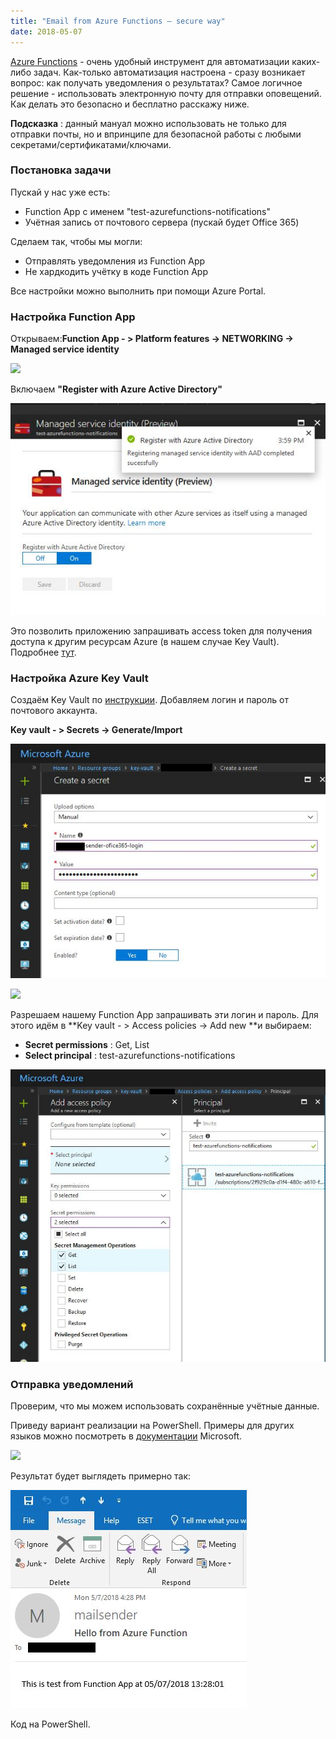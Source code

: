 ```yaml
---
title: "Email from Azure Functions — secure way"
date: 2018-05-07
---
```


  
[Azure Functions](https://docs.microsoft.com/en-us/azure/azure-functions/) \- очень удобный инструмент для автоматизации каких-либо задач. Как-только автоматизация настроена - сразу возникает вопрос: как получать уведомления о результатах? Самое логичное решение - использовать электронную почту для отправки оповещений.  
Как делать это безопасно и бесплатно расскажу ниже.  
  
**Подсказка** : данный мануал можно использовать не только для отправки почты, но и впринципе для безопасной работы с любыми секретами/сертификатами/ключами.  
  


###  Постановка задачи

  
Пускай у нас уже есть:  
  


  * Function App с именем "test-azurefunctions-notifications"
  * Учётная запись от почтового сервера (пускай будет Office 365)

  
Сделаем так, чтобы мы могли:  
  


  * Отправлять уведомления из Function App
  * Не хардкодить учётку в коде Function App

  
Все настройки можно выполнить при помощи Azure Portal.  
  


###  Настройка Function App

Открываем:**Function App - > Platform features -> NETWORKING -> Managed service identity**  
  


[![](https://blogger.googleusercontent.com/img/b/R29vZ2xl/AVvXsEgn_GQqvB9tsJ5ZSaL-6UKZnCsXnTTTgJvRvpHS_AAz6FwaIyxjcQVqmxRg9Xv8MrR3_045T7-HuplbC6V1E4T7SCS3YQaJngS0G6aBDA5RedcF5M4c-QG76da-iIyskgPcjrlQ2A-_myPN/s640/Platform+features.jpg)](images/Platform+features.jpg)

  
Включаем **"Register with Azure Active Directory"**  
  


[![](images/Register+with+Azure+Active+Directory.jpg)](images/Register+with+Azure+Active+Directory.jpg)

  
Это позволить приложению запрашивать access token для получения доступа к другим ресурсам Azure (в нашем случае Key Vault). Подробнее [тут](https://docs.microsoft.com/en-us/azure/app-service/app-service-managed-service-identity).  
  


###  Настройка Azure Key Vault

Создаём Key Vault по [инструкции](https://docs.microsoft.com/ru-ru/azure/key-vault/quick-create-portal). Добавляем логин и пароль от почтового аккаунта.  
  
**Key vault - > Secrets -> Generate/Import**  
  


[![](images/sender+login.jpg)](images/sender+login.jpg)

  


[![](https://blogger.googleusercontent.com/img/b/R29vZ2xl/AVvXsEijs5HTl_hcWKC1fRgH7SYcm9xlp8NVXSsQuFVCE90VnaUDDhnXGJgG5RopYPCRXMuBdoIwIAbWq66idLZgvnI3443_WXQACKCMamnofQvbPXOFD3RUu0Nge_1Ta13IXYwnLmkWpHTaLa4Y/s640/sender+password.jpg)](images/sender+password.jpg)

  
Разрешаем нашему Function App запрашивать эти логин и пароль. Для этого идём в **Key vault - > Access policies -> Add new  **и выбираем:  


  * **Secret permissions** : Get, List
  * **Select principal** : test-azurefunctions-notifications



[![](images/Access+policy.jpg)](images/Access+policy.jpg)

  


  


###  Отправка уведомлений

Проверим, что мы можем использовать сохранённые учётные данные.  
  
Приведу вариант реализации на PowerShell. Примеры для других языков можно посмотреть в [документации](https://docs.microsoft.com/en-us/azure/app-service/app-service-managed-service-identity#obtaining-tokens-for-azure-resources) Microsoft.  
  


[![](https://blogger.googleusercontent.com/img/b/R29vZ2xl/AVvXsEg8zoLZ-jwjg1qpeGVCAvfirGGW_nhVrcPlwBXyNYwP89i3OvmZKshBhA43BAFrU7ywq3WHHCFBFa8UMz6TFQR2ykw-ey3hk4cYtNtNISb0QFlPAu3LAMtpiNZj7PaurbkxxAWn6QPZ1Sxe/s640/Function.jpg)](images/Function.jpg)

  
  
Результат будет выглядеть примерно так:  
  


[![](images/Email.jpg)](images/Email.jpg)

  
  
Код на PowerShell.  

